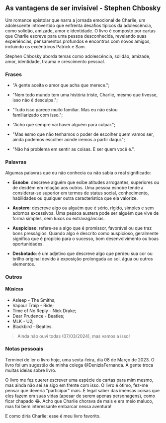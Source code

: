 ## As vantagens de ser invisível - Stephen Chbosky

Um romance epistolar que narra a jornada emocional de Charlie, um adolescente introvertido que enfrenta desafios típicos da adolescência, como solidão, amizade, amor e identidade. O livro é composto por cartas que Charlie escreve para uma pessoa desconhecida, revelando suas experiências, pensamentos profundos e encontros com novos amigos, incluindo os excêntricos Patrick e Sam.

Stephen Chbosky aborda temas como adolescência, solidão, amizade, amor, identidade, trauma e crescimento pessoal.

### Frases 

- "A gente aceita o amor que acha que merece.";

- "Nem todo mundo tem uma história triste, Charlie, mesmo que tivesse, isso não é desculpa.";

- "Tudo isso parece muito familiar. Mas eu não estou familiarizado com isso.";

- "Acho que sempre vai haver alguém para culpar.";

- "Mas esmo que não tenhamos o poder de escolher quem vamos ser, ainda podemos escolher aonde iremos a partir daqui.";

- "Não há problema em sentir as coisas. E ser quem você é.".

### Palavras

Algumas palavras que eu não conhecia ou não sabia o real significado:

- **Esnobe**: descreve alguém que exibe atitudes arrogantes, superiores ou de desdém em relação aos outros. Uma pessoa esnobe tende a considerar-se superior em termos de status social, conhecimento, habilidades ou qualquer outra característica que ela valorize.

- **Austero**: descreve algo ou alguém que é sério, rígido, simples e sem adornos excessivos. Uma pessoa austera pode ser alguém que vive de forma simples, sem luxos ou extravagâncias.

- **Auspicioso**: refere-se a algo que é promissor, favorável ou que traz bons presságios. Quando algo é descrito como auspicioso, geralmente significa que é propício para o sucesso, bom desenvolvimento ou boas oportunidades. 

- **Desbotado**: é um adjetivo que descreve algo que perdeu sua cor ou brilho original devido à exposição prolongada ao sol, água ou outros elementos. 

### Outros 

#### Músicas

- Asleep - The Smiths;
- Vapour Traip - Ride;
- Time of No Reply - Nick Drake;
- Dear Prudence - Beatles;
- MLK - U2;
- Blackbird - Beatles.

> Ainda não ouvi todas (07/03/2024), mas vamos a isso!

### Notas pessoais

Terminei de ler o livro hoje, uma sexta-feira, dia 08 de Março de 2023. O livro foi um sugestão de minha colega @DeniziaFernanda. A gente troca muitas ideias sobre livro.

O livro me fez querer escrever uma espécie de cartas para mim mesmo, mas ainda não sei se sigo em frente com isso. O livro é ótimo, fez-me pensar que deveria "participar" mais. É legal saber das imensas coisas que eles fazem em suas vidas (apesar de serem apenas personagens), como ficar chapado 😂. Acho que Charlie chorava de mais e era meio maluco, mas foi bem interessante embarcar nessa aventura! 

E como diria Charlie: esse é meu livro favorito. 
